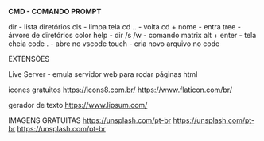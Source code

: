 **CMD - COMANDO PROMPT**

dir - lista diretórios
cls - limpa tela
cd .. - volta
cd + nome - entra
tree - árvore de diretórios
color help - 
dir /s /w - comando matrix
alt + enter - tela cheia
code . - abre no vscode
touch <nome do arquivo> - cria novo arquivo no code

EXTENSÕES

Live Server - emula servidor web para rodar páginas html

icones gratuitos
https://icons8.com.br/
https://www.flaticon.com/br/

gerador de texto 
https://www.lipsum.com/

IMAGENS GRATUITAS
https://unsplash.com/pt-br
https://unsplash.com/pt-br
https://unsplash.com/pt-br